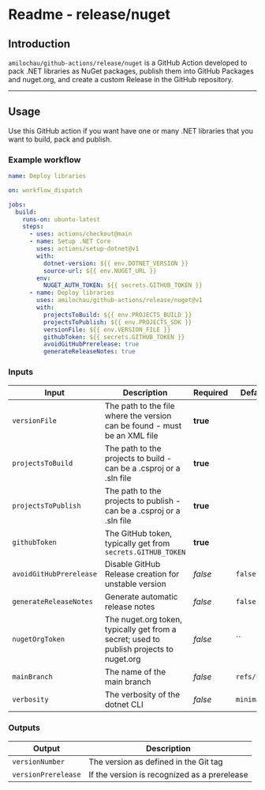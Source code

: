 # Readme - release/nuget

## Introduction

`amilochau/github-actions/release/nuget` is a GitHub Action developed to pack .NET libraries as NuGet packages, publish them into GitHub Packages and nuget.org, and create a custom Release in the GitHub repository.

---

## Usage

Use this GitHub action if you want have one or many .NET libraries that you want to build, pack and publish.

### Example workflow

```yaml
name: Deploy libraries

on: workflow_dispatch

jobs:
  build:
    runs-on: ubuntu-latest
    steps:
      - uses: actions/checkout@main
      - name: Setup .NET Core
        uses: actions/setup-dotnet@v1
        with:
          dotnet-version: ${{ env.DOTNET_VERSION }}
          source-url: ${{ env.NUGET_URL }}
        env:
          NUGET_AUTH_TOKEN: ${{ secrets.GITHUB_TOKEN }}
      - name: Deploy libraries
        uses: amilochau/github-actions/release/nuget@v1
        with:
          projectsToBuild: ${{ env.PROJECTS_BUILD }}
          projectsToPublish: ${{ env.PROJECTS_SDK }}
          versionFile: ${{ env.VERSION_FILE }}
          githubToken: ${{ secrets.GITHUB_TOKEN }}
          avoidGitHubPrerelease: true
          generateReleaseNotes: true
```

### Inputs

| Input | Description | Required | Default value | Comment |
| ----- | ----------- | -------- | ------------- | ------- |
| `versionFile` | The path to the file where the version can be found - must be an XML file | **true** |
| `projectsToBuild` | The path to the projects to build - can be a .csproj or a .sln file | **true** |
| `projectsToPublish` | The path to the projects to publish - can be a .csproj or a .sln file | **true** |
| `githubToken` | The GitHub token, typically get from `secrets.GITHUB_TOKEN` | **true** |
| `avoidGitHubPrerelease` | Disable GitHub Release creation for unstable version | *false* | `false` |
| `generateReleaseNotes` | Generate automatic release notes |  *false* | `false` |
| `nugetOrgToken` | The nuget.org token, typically get from a secret; used to publish projects to nuget.org | *false* | `` |
| `mainBranch` | The name of the main branch | *false* | `refs/heads/main` |
| `verbosity` | The verbosity of the dotnet CLI | *false* | `minimal` |

### Outputs

| Output | Description |
| ------ | ----------- |
| `versionNumber` | The version as defined in the Git tag |
| `versionPrerelease` | If the version is recognized as a prerelease |
